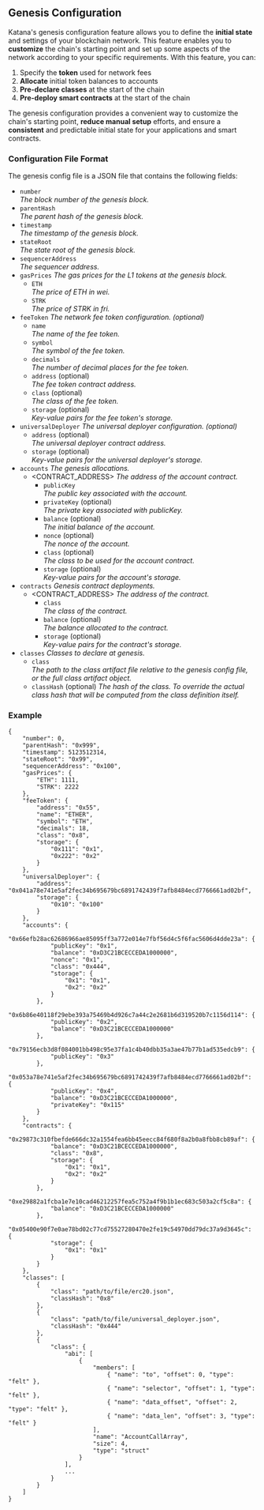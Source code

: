 ## Genesis Configuration

Katana's genesis configuration feature allows you to define the **initial state** and settings of your blockchain network. This feature enables you to **customize** the chain's starting point and set up some aspects of the network according to your specific requirements. With this feature, you can:

1. Specify the **token** used for network fees
2. **Allocate** initial token balances to accounts
3. **Pre-declare classes** at the start of the chain
4. **Pre-deploy smart contracts** at the start of the chain

The genesis configuration provides a convenient way to customize the chain's starting point, **reduce manual setup** efforts, and ensure a **consistent** and predictable initial state for your applications and smart contracts.

### Configuration File Format

The genesis config file is a JSON file that contains the following fields:

- `number`  
*The block number of the genesis block.*
- `parentHash`  
*The parent hash of the genesis block.*
- `timestamp`  
*The timestamp of the genesis block.*
- `stateRoot`  
*The state root of the genesis block.*
- `sequencerAddress`  
*The sequencer address.*
- `gasPrices` *The gas prices for the L1 tokens at the genesis block.*  
    - `ETH`   
  	*The price of ETH in wei.*
    - `STRK`  
	*The price of STRK in fri.*
- `feeToken` *The network fee token configuration. (optional)* 
	- `name`  
	*The name of the fee token.*
	- `symbol`  
	*The symbol of the fee token.*  
	- `decimals`  
	*The number of decimal places for the fee token.*
    - `address` (optional)  
  	*The fee token contract address.* 
	- `class`  (optional)  
  	*The class of the fee token.* 
	- `storage` (optional)  
    *Key-value pairs for the fee token's storage.*
- `universalDeployer` *The universal deployer configuration. (optional)*
	- `address` (optional)  
	*The universal deployer contract address.* 
	- `storage` (optional)  
	*Key-value pairs for the universal deployer's storage.* 
- `accounts` *The genesis allocations.*
	- <CONTRACT_ADDRESS> *The address of the account contract.* 
		- `publicKey`  
		*The public key associated with the account.*  
		- `privateKey` (optional)  
		*The private key associated with publicKey.* 
		- `balance` (optional)  
		*The initial balance of the account.* 
		- `nonce` (optional)  
		*The nonce of the account.* 
		- `class` (optional)  
		*The class to be used for the account contract.* 
		- `storage` (optional)  
		*Key-value pairs for the account's storage.* 
- `contracts` *Genesis contract deployments.*  
    - <CONTRACT_ADDRESS> *The address of the contract.* 
		- `class`  
		*The class of the contract.*  
		- `balance` (optional)    
		 *The balance allocated to the contract.*  
		- `storage` (optional)  
		*Key-value pairs for the contract's storage.*  
- `classes`  *Classes to declare at genesis.*  
    - `class`  
    *The path to the class artifact file relative to the genesis config file, or the full class artifact object.*  
    - `classHash` (optional)
    *The hash of the class. To override the actual class hash that will be computed from the class definition itself.*  

### Example

```jsonc
{
	"number": 0,
	"parentHash": "0x999",
	"timestamp": 5123512314,
	"stateRoot": "0x99",
	"sequencerAddress": "0x100",
	"gasPrices": {
		"ETH": 1111,
		"STRK": 2222
	},
	"feeToken": {
		"address": "0x55",
		"name": "ETHER",
		"symbol": "ETH",
		"decimals": 18,
		"class": "0x8",
		"storage": {
			"0x111": "0x1",
			"0x222": "0x2"
		}
	},
	"universalDeployer": {
		"address": "0x041a78e741e5af2fec34b695679bc6891742439f7afb8484ecd7766661ad02bf",
		"storage": {
			"0x10": "0x100"
		}
	},
	"accounts": {
		"0x66efb28ac62686966ae85095ff3a772e014e7fbf56d4c5f6fac5606d4dde23a": {
			"publicKey": "0x1",
			"balance": "0xD3C21BCECCEDA1000000",
			"nonce": "0x1",
			"class": "0x444",
			"storage": {
				"0x1": "0x1",
				"0x2": "0x2"
			}
		},
		"0x6b86e40118f29ebe393a75469b4d926c7a44c2e2681b6d319520b7c1156d114": {
			"publicKey": "0x2",
			"balance": "0xD3C21BCECCEDA1000000"
		},
		"0x79156ecb3d8f084001bb498c95e37fa1c4b40dbb35a3ae47b77b1ad535edcb9": {
			"publicKey": "0x3"
		},
		"0x053a78e741e5af2fec34b695679bc6891742439f7afb8484ecd7766661ad02bf": {
			"publicKey": "0x4",
			"balance": "0xD3C21BCECCEDA1000000",
			"privateKey": "0x115"
		}
	},
	"contracts": {
		"0x29873c310fbefde666dc32a1554fea6bb45eecc84f680f8a2b0a8fbb8cb89af": {
			"balance": "0xD3C21BCECCEDA1000000",
			"class": "0x8",
			"storage": {
				"0x1": "0x1",
				"0x2": "0x2"
			}
		},
		"0xe29882a1fcba1e7e10cad46212257fea5c752a4f9b1b1ec683c503a2cf5c8a": {
			"balance": "0xD3C21BCECCEDA1000000"
		},
		"0x05400e90f7e0ae78bd02c77cd75527280470e2fe19c54970dd79dc37a9d3645c": {
			"storage": {
				"0x1": "0x1"
			}
		}
	},
	"classes": [
		{
			"class": "path/to/file/erc20.json",
			"classHash": "0x8"
		},
		{
			"class": "path/to/file/universal_deployer.json",
			"classHash": "0x444"
		},
		{
			"class": {
				"abi": [
					{
						"members": [
							{ "name": "to", "offset": 0, "type": "felt" },
							{ "name": "selector", "offset": 1, "type": "felt" },
							{ "name": "data_offset", "offset": 2, "type": "felt" },
							{ "name": "data_len", "offset": 3, "type": "felt" }
						],
						"name": "AccountCallArray",
						"size": 4,
						"type": "struct"
					}
				],
                ...
			}
		}
	]
}
```
